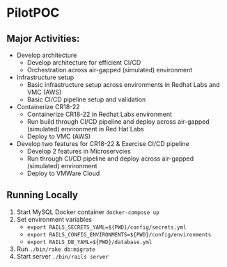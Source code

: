 # PilotPOC
## Major Activities:
* Develop architecture 
  * Develop architecture for efficient CI/CD 
  * Orchestration across air-gapped (simulated) environment
* Infrastructure setup 
  * Basic infrastructure setup across environments in Redhat Labs and VMC (AWS) 
  * Basic CI/CD pipeline setup and validation
* Containerize CR18-22 
  * Containerize CR18-22 in Redhat Labs environment 
  * Run build through CI/CD pipeline and deploy across air-gapped (simulated) environment in Red Hat Labs 
  * Deploy to VMC (AWS) 
* Develop two features for CR18-22 & Exercise CI/CD pipeline
  * Develop 2 features in Microservcies
  * Run through CI/CD pipeline and deploy across air-gapped (simulated) environment 
  * Deploy to VMWare Cloud


## Running Locally
1. Start MySQL Docker container `docker-compose up`
1. Set environment variables
   * `export RAILS_SECRETS_YAML=${PWD}/config/secrets.yml`
   * `export RAILS_CONFIG_ENVIRONMENTS=${PWD}/config/environments`
   * `export RAILS_DB_YAML=${PWD}/database.yml`
1. Run `./bin/rake db:migrate`
1. Start server `./bin/rails server`